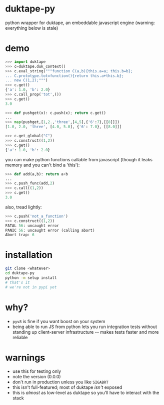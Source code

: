 duktape-py
==========
python wrapper for duktape, an embeddable javascript engine
(warning: everything below is stale)

# demo
```python
>>> import duktape
>>> c=duktape.duk_context()
>>> c.eval_string("""function C(a,b){this.a=a; this.b=b};
... C.prototype.tot=function(){return this.a+this.b};
... new C(1,2);""")
>>> c.get()
{'a': 1.0, 'b': 2.0}
>>> c.call_prop('tot',())
>>> c.get()
3.0
```

```python
>>> def pushget(x): c.push(x); return c.get()
... 
>>> map(pushget,[1,2.,'three',[4,5],{'6':7},[[8]]])
[1.0, 2.0, 'three', [4.0, 5.0], {'6': 7.0}, [[8.0]]]
```

```python
>>> c.get_global("C")
>>> c.construct((1,2))
>>> c.get()
{'a': 1.0, 'b': 2.0}
```

you can make python functions callable from javascript (though it leaks memory and you can't bind a 'this'):

```python
>>> def add(a,b): return a+b
... 
>>> c.push_func(add,2)
>>> c.call((1,2))
>>> c.get()
3.0
```

also, tread lightly:

```python
>>> c.push('not_a_function')
>>> c.construct((1,2))
FATAL 56: uncaught error
PANIC 56: uncaught error (calling abort)
Abort trap: 6
```

# installation
```bash
git clone <whatever>
cd duktape-py
python -m setup install
# that's it
# we're not in pypi yet
```

# why?
* `pyv8` is fine if you want boost on your system
* being able to run JS from python lets you run integration tests without standing up client-server infrastructure -- makes tests faster and more reliable

# warnings
* use this for testing only
* note the version (0.0.0)
* don't run in production unless you like `SIGABRT` 
* this isn't full-featured; most of duktape *isn't* exposed 
* this is *almost* as low-level as duktape so you'll have to interact with the stack
